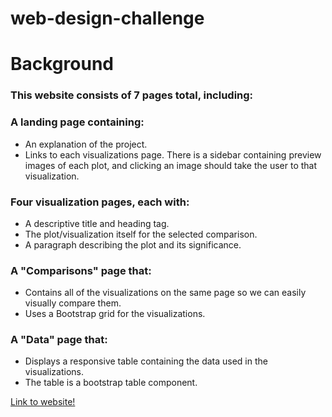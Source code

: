 # web-design-challenge

# Background

### This website consists of 7 pages total, including:

### A landing page containing:

* An explanation of the project.
* Links to each visualizations page. There is a sidebar containing preview images of each plot, and clicking an image should take the user to that visualization.

### Four visualization pages, each with:

* A descriptive title and heading tag.
* The plot/visualization itself for the selected comparison.
* A paragraph describing the plot and its significance.

### A "Comparisons" page that:

* Contains all of the visualizations on the same page so we can easily visually compare them.
* Uses a Bootstrap grid for the visualizations.

### A "Data" page that:

* Displays a responsive table containing the data used in the visualizations.
* The table is a bootstrap table component.


[Link to website!](https://teresaflicek.github.io/web-design-challenge/)
